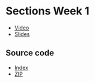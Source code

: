 # Sections Week 1

* [Video](http://cs50.tv/2011/fall/sections/1/section1.mp4)
* [Slides](http://cdn.cs50.net/2011/fall/sections/1/section1.pdf)

## Source code

* [Index](http://cdn.cs50.net/2011/fall/sections/1/section1/)
* [ZIP](http://cdn.cs50.net/2011/fall/sections/1/section1.zip)


